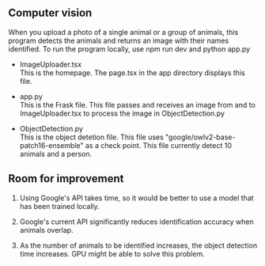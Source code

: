 ## Computer vision

When you upload a photo of a single animal or a group of animals, this program detects the animals and returns an image with their names identified. To run the program locally, use npm run dev and python app.py

- ImageUploader.tsx   
This is the homepage. The page.tsx in the app directory displays this file.

- app.py  
This is the Frask file. This file passes and receives an image from and to ImageUploader.tsx to process the image in ObjectDetection.py

- ObjectDetection.py  
This is the object detetion file. This file uses "google/owlv2-base-patch16-ensemble" as a check point. This file currently detect 10 animals and a person.


## Room for improvement

1. Using Google's API takes time, so it would be better to use a model that has been trained locally.

2. Google's current API significantly reduces identification accuracy when animals overlap.

3. As the number of animals to be identified increases, the object detection time increases. GPU might be able to solve this problem.